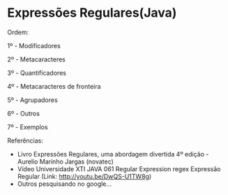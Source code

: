 Expressões Regulares(Java)
===

Ordem:

1º - Modificadores

2º - Metacaracteres

3º - Quantificadores

4º - Metacaracteres de fronteira

5º - Agrupadores

6º - Outros

7º - Exemplos


Referências:
- Livro Expressões Regulares, uma abordagem divertida 4º edição - Aurelio Marinho Jargas (novatec)
- Vídeo Universidade XTI JAVA 061 Regular Expression regex Expressão Regular (Link: http://youtu.be/DwQS-U1TW8g)
- Outros pesquisando no google...
